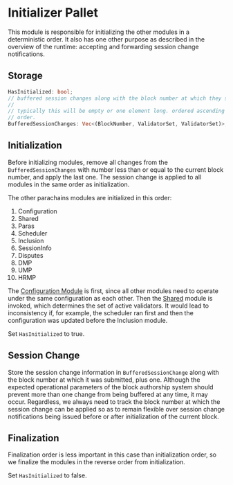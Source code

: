 # Initializer Pallet

This module is responsible for initializing the other modules in a deterministic order. It also has one other purpose as
described in the overview of the runtime: accepting and forwarding session change notifications.

## Storage

```rust
HasInitialized: bool;
// buffered session changes along with the block number at which they should be applied.
//
// typically this will be empty or one element long. ordered ascending by BlockNumber and insertion
// order.
BufferedSessionChanges: Vec<(BlockNumber, ValidatorSet, ValidatorSet)>;
```

## Initialization

Before initializing modules, remove all changes from the `BufferedSessionChanges` with number less than or equal to the
current block number, and apply the last one. The session change is applied to all modules in the same order as
initialization.

The other parachains modules are initialized in this order:

1. Configuration
1. Shared
1. Paras
1. Scheduler
1. Inclusion
1. SessionInfo
1. Disputes
1. DMP
1. UMP
1. HRMP

The [Configuration Module](configuration.md) is first, since all other modules need to operate under the same
configuration as each other. Then the [Shared](shared.md) module is invoked, which determines the set of active
validators. It would lead to inconsistency if, for example, the scheduler ran first and then the configuration was
updated before the Inclusion module.

Set `HasInitialized` to true.

## Session Change

Store the session change information in `BufferedSessionChange` along with the block number at which it was submitted,
plus one. Although the expected operational parameters of the block authorship system should prevent more than one
change from being buffered at any time, it may occur. Regardless, we always need to track the block number at which the
session change can be applied so as to remain flexible over session change notifications being issued before or after
initialization of the current block.

## Finalization

Finalization order is less important in this case than initialization order, so we finalize the modules in the reverse
order from initialization.

Set `HasInitialized` to false.
